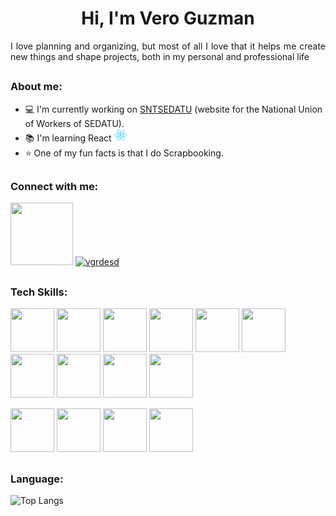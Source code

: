 <h1 align="center"> Hi, I'm Vero Guzman </h1> 

<p align="justify">I love planning and organizing, but most of all I love that it helps me create new things and shape projects, both in my personal and professional life</p>
<h2></h2>

<h3>About me: </h3>

* 💻 I'm currently working on <a href="http://sntsedatu.org/" target="blank"> SNTSEDATU<a/> (website for the National Union of Workers of SEDATU).
* 📚 I'm learning React <img src="https://github.com/devicons/devicon/blob/master/icons/react/react-original.svg" alt="react" width="20" height="20"/>
* ⭐ One of my fun facts is that I do Scrapbooking.
<h2></h2>

<h3>Connect with me:</h3>
<a href="https://www.linkedin.com/in/veroguzrob/"><img src="https://cdn.jsdelivr.net/gh/devicons/devicon/icons/linkedin/linkedin-original-wordmark.svg" width="100" height="100" /></a> 
<a href="mailto:vgrdesd@gmail.com" target="blank"><img src="https://upload.wikimedia.org/wikipedia/commons/thumb/7/7e/Gmail_icon_%282020%29.svg/2560px-Gmail_icon_%282020%29.svg.png" alt="vgrdesd" height="70" width="70" /></a>
<h2></h2>

<h3>Tech Skills:</h3>

<img src="https://cdn.jsdelivr.net/gh/devicons/devicon/icons/html5/html5-plain-wordmark.svg" width="70" height="70"/> <img src="https://cdn.jsdelivr.net/gh/devicons/devicon/icons/css3/css3-plain-wordmark.svg" width="70" height="70"/> <img src="https://cdn.jsdelivr.net/gh/devicons/devicon/icons/javascript/javascript-plain.svg" width="70" height="70"/> <img src="https://cdn.jsdelivr.net/gh/devicons/devicon/icons/react/react-original-wordmark.svg" width="70" height="70"/> <img src="https://cdn.jsdelivr.net/gh/devicons/devicon/icons/git/git-plain-wordmark.svg" width="70" height="70"/> <img src="https://cdn.jsdelivr.net/gh/devicons/devicon/icons/nodejs/nodejs-plain-wordmark.svg" width="70" height="70"/>
<img src="https://cdn.jsdelivr.net/gh/devicons/devicon/icons/express/express-original-wordmark.svg" width="70" height="70"/> <img src="https://cdn.jsdelivr.net/gh/devicons/devicon/icons/firebase/firebase-plain-wordmark.svg" width="70" height="70"/> <img src="https://cdn.jsdelivr.net/gh/devicons/devicon/icons/mongodb/mongodb-plain-wordmark.svg" width="70" height="70"/> <img src="https://cdn.jsdelivr.net/gh/devicons/devicon/icons/npm/npm-original-wordmark.svg" width="70" height="70"/>

<img src="https://cdn.jsdelivr.net/gh/devicons/devicon/icons/vscode/vscode-original-wordmark.svg" width="70" height="70"/> <img src="https://cdn.jsdelivr.net/gh/devicons/devicon/icons/canva/canva-original.svg" width="70" height="70"/> <img src="https://cdn.jsdelivr.net/gh/devicons/devicon/icons/figma/figma-original.svg" width="70" height="70"/> <img src="https://cdn.jsdelivr.net/gh/devicons/devicon/icons/trello/trello-plain-wordmark.svg" width="70" height="70"/> 
 
<!--<img src="https://cdn.jsdelivr.net/gh/devicons/devicon/icons/materialui/materialui-plain.svg" width="100" height="100"/>-->
<h2></h2>


<h3>Language:</h3>

![Top Langs](https://github-readme-stats.vercel.app/api/top-langs/?username=veroguzrob&langs_count=8)

